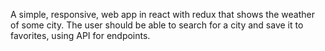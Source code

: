 A simple, responsive, web app in react with redux that shows the weather of some city. The user should be able to search for a city and save it to favorites, using API for endpoints. 
